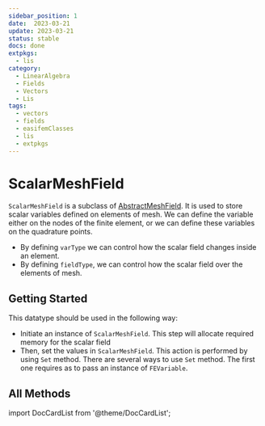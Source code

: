 ```yaml
---
sidebar_position: 1
date:  2023-03-21 
update: 2023-03-21  
status: stable 
docs: done
extpkgs:
  - lis
category: 
  - LinearAlgebra
  - Fields
  - Vectors
  - Lis
tags:
  - vectors
  - fields
  - easifemClasses
  - lis
  - extpkgs
---
```


# ScalarMeshField

`ScalarMeshField` is a subclass of [AbstractMeshField](/docs-api/AbstractMeshField). It is used to store scalar variables defined on elements of mesh. We can define the variable either on the nodes of the finite element, or we can define these variables on the quadrature points.

- By defining `varType` we can control how the scalar field changes inside an element.
- By defining `fieldType`, we can control how the scalar field over the elements of mesh.

## Getting Started

This datatype should be used in the following way:

- Initiate an instance of `ScalarMeshField`. This step will allocate required memory for the scalar field
- Then, set the values in `ScalarMeshField`. This action is performed by using `Set` method. There are several ways to use `Set` method. The first one requires as to pass an instance of `FEVariable`.

## All Methods

import DocCardList from '@theme/DocCardList';

<DocCardList />
